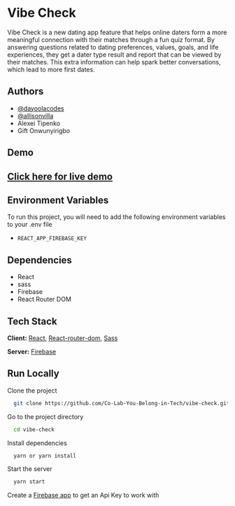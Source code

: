 
# Vibe Check

Vibe Check is a new dating app feature that helps online daters form a more meaningful connection with their matches through a fun quiz format. 
By answering questions related to dating preferences, values, goals, and life experiences, they get a dater type result and report that can be viewed by their matches. 
This extra information can help spark better conversations, which lead to more first dates. 


## Authors

- [@dayoolacodes](https://www.github.com/dayoolacodes)
- [@allisonvilla](https://github.com/allisonvilla)
- Alexei Tipenko
- Gift Onwunyirigbo

## Demo


## [Click here for live demo](https://colab-vibe-check.netlify.app/)
## Environment Variables

To run this project, you will need to add the following environment variables to your .env file
- `REACT_APP_FIREBASE_KEY`


## Dependencies
- React
- sass
- Firebase
- React Router DOM
## Tech Stack

**Client:** [React](https://reactjs.org/), [React-router-dom](https://reactrouter.com/), [Sass](https://sass-lang.com/)

**Server:** [Firebase](https://firebase.google.com/)


<!-- ## Lessons Learned

What did you learn while building this project? What challenges did you face and how did you overcome them? -->


## Run Locally

Clone the project

```bash
  git clone https://github.com/Co-Lab-You-Belong-in-Tech/vibe-check.git
```

Go to the project directory

```bash
  cd vibe-check
```

Install dependencies

```bash
  yarn or yarn install
```

Start the server

```bash
  yarn start
```

Create a [Firebase app](https://firebase.google.com/) to get an Api Key to work with




